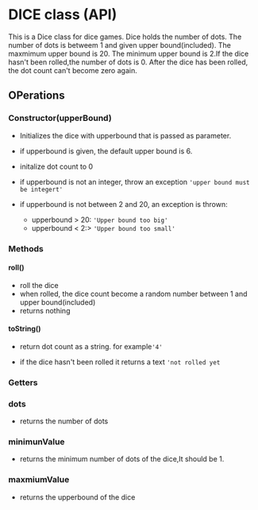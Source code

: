 # DICE class (API)

This is a Dice class for dice games. Dice holds the number of dots. The number of dots is betweem 1 and given upper bound(included). The maxmimum upper bound is 20. The minimum upper bound is 2.If the dice hasn't been rolled,the number of dots is 0. After the dice has been rolled, the dot count can't become zero again.

## OPerations

### **Constructor(upperBound)**

- Initializes the dice with upperbound that is passed as parameter.
- if upperbound is given, the default upper bound is 6.
- initalize dot count to 0

- if upperbound is not an integer, throw an exception
  `'upper bound must be integert'`

- if upperbound is not between 2 and 20, an exception is thrown:
  - upperbound > 20: `'Upper bound too big'`
  - upperbound < 2:> `'Upper bound too small'`

### Methods

#### **roll()**

- roll the dice
- when rolled, the dice count become a random number between 1 and upper bound(included)
- returns nothing

#### **toString()**

- return dot count as a string. for example`'4'`

- if the dice hasn't been rolled it returns a text `'not rolled yet`

### Getters

### **dots**

- returns the number of dots

### **minimunValue**

- returns the minimum number of dots of the dice,It should be 1.

### **maxmiumValue**

- returns the upperbound of the dice
